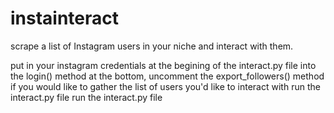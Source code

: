 # instainteract
scrape a list of Instagram users in your niche and interact with them.

put in your instagram credentials at the begining of the interact.py file into the login() method
at the bottom, uncomment the export_followers() method if you would like to gather the list of users you'd like to interact with
run the interact.py file
run the interact.py file
